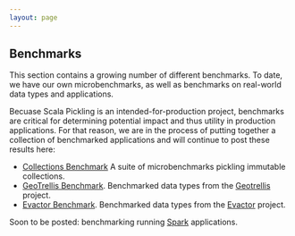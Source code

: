 ```yaml
---
layout: page
---
```


## Benchmarks

This section contains a growing number of different benchmarks. To date, we
have our own microbenchmarks, as well as benchmarks on real-world data types
and applications.

Becuase Scala Pickling is an intended-for-production project, benchmarks are
critical for determining potential impact and thus utility in production
applications. For that reason, we are in the process of putting together a
collection of benchmarked applications and will continue to post these results
here:

- [Collections Benchmark](vector.html) A suite of microbenchmarks pickling immutable collections.
- [GeoTrellis Benchmark](geotrellis.html). Benchmarked data types from the [Geotrellis](https://github.com/geotrellis/geotrellis) project.
- [Evactor Benchmark](evactor.html). Benchmarked data types from the [Evactor](https://github.com/aorwall/evactor) project.

Soon to be posted: benchmarking running [Spark](http://spark-project.org/)
applications.

<!--
This section will contain a number of our benchmarks. To date, we have our own
suite of microbenchmarks, as well as benchmarks on real-world applications. Our
applications include benchmarked data types from the
[Geotrellis](https://github.com/geotrellis/geotrellis) project, and full
benchmarked applications of [Spark](http://spark-project.org/).
-->

<!-- ### What We Compare Against

We compare against other frameworks which are integrated in some way with Java
or Scala. We do not compare with frameworks which have their own separate
compilers; in these cases, Scala Pickling can be used to *interoperate* with these
frameworks. -->
